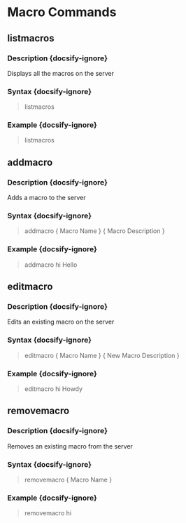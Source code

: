 # Macro Commands
## listmacros
### Description {docsify-ignore}
Displays all the macros on the server
### Syntax {docsify-ignore}

> listmacros

### Example {docsify-ignore}

> listmacros

## addmacro
### Description {docsify-ignore}
Adds a macro to the server
### Syntax {docsify-ignore}

> addmacro { Macro Name } { Macro Description }

### Example {docsify-ignore}

> addmacro hi Hello

## editmacro
### Description {docsify-ignore}
Edits an existing macro on the server
### Syntax {docsify-ignore}

> editmacro { Macro Name } { New Macro Description }

### Example {docsify-ignore}

> editmacro hi Howdy

## removemacro
### Description {docsify-ignore}
Removes an existing macro from the server
### Syntax {docsify-ignore}

> removemacro { Macro Name }

### Example {docsify-ignore}

> removemacro hi
